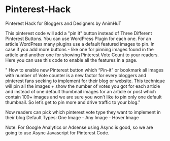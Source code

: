 # Pinterest-Hack
Pinterest Hack for Bloggers and Designers by AnimHuT

This pinterest code will add a "pin it" button instead of Three Different Pinterest Buttons. You can use WordPress Plugin for each one.
For an article WordPress many plugins use a default featured images to pin. In case if you add more buttons - like one for pinning images found in the article and another one for showing Pinterest Vote Count to your readers. Here you can use this code to enable all the features in a page.

" How to enable new Pinterest button which “Pin-it” or bookmark all images with number of Vote counter is a new factor for every bloggers and pinterest fans seeking to implement for their blog or website. This technique will pin all the images + show the number of votes you got for each article and instead of one default thumbnail images for an article or post which contain 100+ images and we are sure you won’t like to pin only one default thumbnail. So let’s get to pin more and drive traffic to your blog."

Now readers can pick which pinterest vote type they want to implement in their blog
Default Types:
One Image - Any Image - Hover Image

Note: For Google Analytics or Adsense using Async is good, so we are going to use Async Javascript for Pinterest Code.
